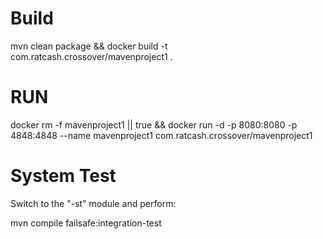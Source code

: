 # Build
mvn clean package && docker build -t com.ratcash.crossover/mavenproject1 .

# RUN

docker rm -f mavenproject1 || true && docker run -d -p 8080:8080 -p 4848:4848 --name mavenproject1 com.ratcash.crossover/mavenproject1 

# System Test

Switch to the "-st" module and perform:

mvn compile failsafe:integration-test